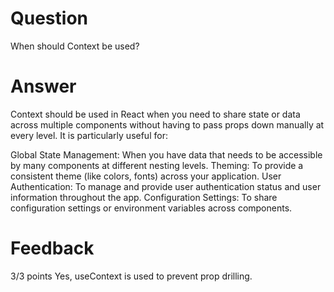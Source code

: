# Question

When should Context be used?

# Answer

Context should be used in React when you need to share state or data across multiple components without having to pass props down manually at every level. It is particularly useful for:

Global State Management: When you have data that needs to be accessible by many components at different nesting levels.
Theming: To provide a consistent theme (like colors, fonts) across your application.
User Authentication: To manage and provide user authentication status and user information throughout the app.
Configuration Settings: To share configuration settings or environment variables across components.

# Feedback

3/3 points
Yes, useContext is used to prevent prop drilling.

